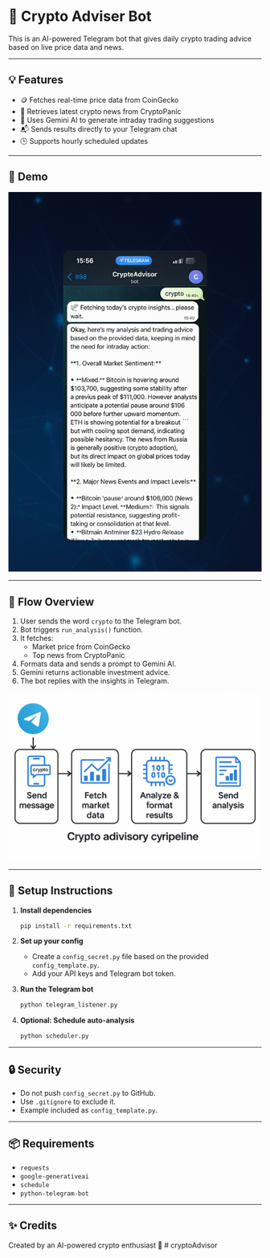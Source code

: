 # 🤖 Crypto Adviser Bot

This is an AI-powered Telegram bot that gives daily crypto trading advice based on live price data and news.

---

## 💡 Features

- 🪙 Fetches real-time price data from CoinGecko
- 📰 Retrieves latest crypto news from CryptoPanic
- 🤖 Uses Gemini AI to generate intraday trading suggestions
- 📬 Sends results directly to your Telegram chat
- 🕒 Supports hourly scheduled updates

---

## 📱 Demo
![Flow](demo.png)

---

## 🧠 Flow Overview

1. User sends the word `crypto` to the Telegram bot.
2. Bot triggers `run_analysis()` function.
3. It fetches:
   - Market price from CoinGecko
   - Top news from CryptoPanic
4. Formats data and sends a prompt to Gemini AI.
5. Gemini returns actionable investment advice.
6. The bot replies with the insights in Telegram.

![Flow](crypto_adviser_flow.png)

---

## 🚀 Setup Instructions

1. **Install dependencies**
    ```bash
    pip install -r requirements.txt
    ```

2. **Set up your config**
    - Create a `config_secret.py` file based on the provided `config_template.py`.
    - Add your API keys and Telegram bot token.

3. **Run the Telegram bot**
    ```bash
    python telegram_listener.py
    ```

4. **Optional: Schedule auto-analysis**
    ```bash
    python scheduler.py
    ```

---

## 🔒 Security

- Do not push `config_secret.py` to GitHub.
- Use `.gitignore` to exclude it.
- Example included as `config_template.py`.

---

## 📦 Requirements

- `requests`
- `google-generativeai`
- `schedule`
- `python-telegram-bot`

---

## ✨ Credits

Created by an AI-powered crypto enthusiast 🚀
#   c r y p t o A d v i s o r 
 
 